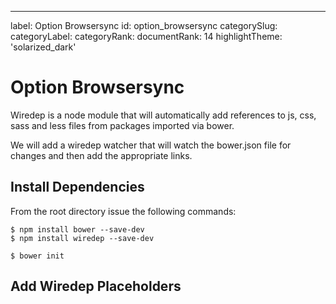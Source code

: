 ---
label: Option Browsersync
id: option_browsersync
categorySlug:
categoryLabel: 
categoryRank: 
documentRank: 14
highlightTheme: 'solarized_dark'


Option Browsersync
==================

Wiredep is a node module that will automatically add references to js, css, 
sass and less files from packages imported via bower.

We will add a wiredep watcher that will watch the bower.json file for 
changes and then add the appropriate links.

## Install Dependencies

From the root directory issue the following commands:

    $ npm install bower --save-dev
    $ npm install wiredep --save-dev
    
    $ bower init
    
## Add Wiredep Placeholders
  
